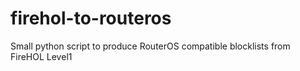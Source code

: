 # firehol-to-routeros
Small python script to produce RouterOS compatible blocklists from FireHOL Level1

